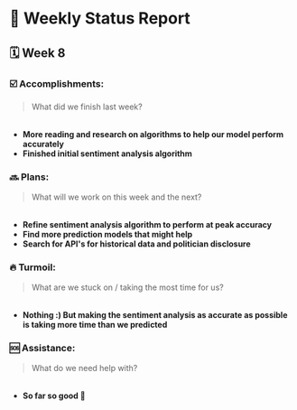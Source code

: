 # 📌 Weekly Status Report
## 🗓️ Week 8 
### ☑️ Accomplishments:
> What did we finish last week?
######
- **More reading and research on algorithms to help our model perform accurately**
- **Finished initial sentiment analysis algorithm**

### 🔜 Plans:
> What will we work on this week and the next?
######
- **Refine sentiment analysis algorithm to perform at peak accuracy**
- **Find more prediction models that might help**
- **Search for API's for historical data and politician disclosure**

### 🔥 Turmoil:
> What are we stuck on / taking the most time for us?
######
- **Nothing :) But making the sentiment analysis as accurate as possible is taking more time than we predicted**

### 🆘 Assistance:
> What do we need help with?
######
- **So far so good 🙏**